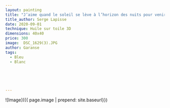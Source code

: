 ```yaml
---
layout: painting
title: "J’aime quand le soleil se lève à l’horizon des nuits pour venir dissiper les brumes de ma vie."
title_author: Serge Lapisse
date: 2020-09-01
technique: Huile sur toile 3D
dimensions: 40x40
price: 300
image:  DSC_1629(3).JPG
author: Garanse
tags:
  - Bleu
  - Blanc
  
  
  
  
  
---
```

![Image]({{ page.image | prepend: site.baseurl}})

